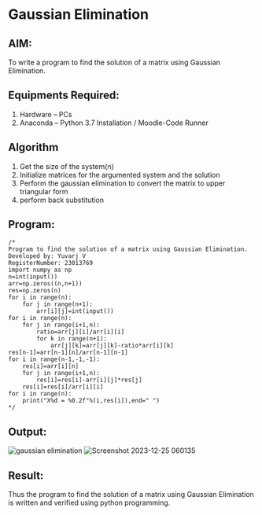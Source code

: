 # Gaussian Elimination

## AIM:
To write a program to find the solution of a matrix using Gaussian Elimination.

## Equipments Required:
1. Hardware – PCs
2. Anaconda – Python 3.7 Installation / Moodle-Code Runner

## Algorithm
1. Get the size of the system(n)
2. Initialize matrices for the argumented system and the solution
3. Perform the gaussian elimination to convert the matrix to upper triangular form 
4. perform back substitution

## Program:
```
/*
Program to find the solution of a matrix using Gaussian Elimination.
Developed by: Yuvarj V
RegisterNumber: 23013769
import numpy as np 
n=int(input())
arr=np.zeros((n,n+1))
res=np.zeros(n)
for i in range(n):
    for j in range(n+1):
        arr[i][j]=int(input())
for i in range(n):
    for j in range(i+1,n):
        ratio=arr[j][i]/arr[i][i]
        for k in range(n+1):
            arr[j][k]=arr[j][k]-ratio*arr[i][k]
res[n-1]=arr[n-1][n]/arr[n-1][n-1]
for i in range(n-1,-1,-1):
    res[i]=arr[i][n]
    for j in range(i+1,n):
        res[i]=res[i]-arr[i][j]*res[j]
    res[i]=res[i]/arr[i][i]
for i in range(n):
    print("X%d = %0.2f"%(i,res[i]),end=" ")
*/
```

## Output:
![gaussian elimination]()
![Screenshot 2023-12-25 060135](https://github.com/YuvarajVB/Gaussian/assets/151488375/a4a8be72-a3aa-4077-9b5b-b4de3d3e3eb3)



## Result:
Thus the program to find the solution of a matrix using Gaussian Elimination is written and verified using python programming.

